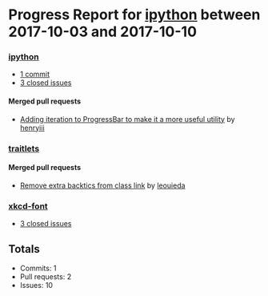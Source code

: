 # Progress Report for [ipython](https://github.com/ipython) between 2017-10-03 and 2017-10-10

### [ipython](https://github.com/ipython/ipython)
-  [1 commit](https://github.com/ipython/ipython/compare/master@%7B1507014000%7D...master@%7B1507618800%7D)
-  [3 closed issues](https://github.com/ipython/ipython/issues?utf8=%E2%9C%93&q=is%3Aissue%20closed%3A2017-10-03..2017-10-10)

#### Merged pull requests
- [Adding iteration to ProgressBar to make it a more useful utility](https://github.com/ipython/ipython/pull/10813) by [henryiii](https://github.com/henryiii)

### [traitlets](https://github.com/ipython/traitlets)

#### Merged pull requests
- [Remove extra backtics from class link](https://github.com/ipython/traitlets/pull/453) by [leouieda](https://github.com/leouieda)

### [xkcd-font](https://github.com/ipython/xkcd-font)
-  [3 closed issues](https://github.com/ipython/xkcd-font/issues?utf8=%E2%9C%93&q=is%3Aissue%20closed%3A2017-10-03..2017-10-10)

## Totals
- Commits: 1
- Pull requests: 2
- Issues: 10
